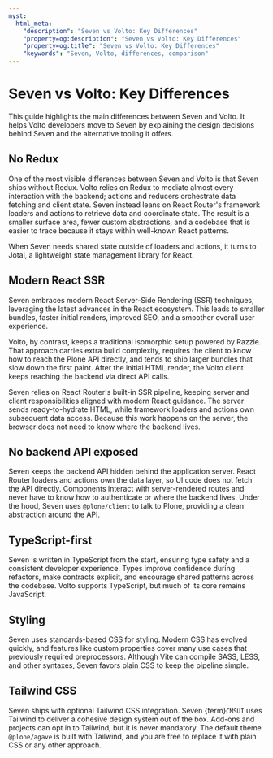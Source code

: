 ```yaml
---
myst:
  html_meta:
    "description": "Seven vs Volto: Key Differences"
    "property=og:description": "Seven vs Volto: Key Differences"
    "property=og:title": "Seven vs Volto: Key Differences"
    "keywords": "Seven, Volto, differences, comparison"
---
```


# Seven vs Volto: Key Differences

This guide highlights the main differences between Seven and Volto.
It helps Volto developers move to Seven by explaining the design decisions behind Seven and the alternative tooling it offers.

## No Redux

One of the most visible differences between Seven and Volto is that Seven ships without Redux.
Volto relies on Redux to mediate almost every interaction with the backend; actions and reducers orchestrate data fetching and client state.
Seven instead leans on React Router's framework loaders and actions to retrieve data and coordinate state.
The result is a smaller surface area, fewer custom abstractions, and a codebase that is easier to trace because it stays within well-known React patterns.

When Seven needs shared state outside of loaders and actions, it turns to Jotai, a lightweight state management library for React.


## Modern React SSR

Seven embraces modern React Server-Side Rendering (SSR) techniques, leveraging the latest advances in the React ecosystem.
This leads to smaller bundles, faster initial renders, improved SEO, and a smoother overall user experience.

Volto, by contrast, keeps a traditional isomorphic setup powered by Razzle.
That approach carries extra build complexity, requires the client to know how to reach the Plone API directly, and tends to ship larger bundles that slow down the first paint.
After the initial HTML render, the Volto client keeps reaching the backend via direct API calls.

Seven relies on React Router's built-in SSR pipeline, keeping server and client responsibilities aligned with modern React guidance.
The server sends ready-to-hydrate HTML, while framework loaders and actions own subsequent data access.
Because this work happens on the server, the browser does not need to know where the backend lives.

## No backend API exposed

Seven keeps the backend API hidden behind the application server.
React Router loaders and actions own the data layer, so UI code does not fetch the API directly.
Components interact with server-rendered routes and never have to know how to authenticate or where the backend lives.
Under the hood, Seven uses `@plone/client` to talk to Plone, providing a clean abstraction around the API.

## TypeScript-first

Seven is written in TypeScript from the start, ensuring type safety and a consistent developer experience.
Types improve confidence during refactors, make contracts explicit, and encourage shared patterns across the codebase.
Volto supports TypeScript, but much of its core remains JavaScript.

## Styling

Seven uses standards-based CSS for styling.
Modern CSS has evolved quickly, and features like custom properties cover many use cases that previously required preprocessors.
Although Vite can compile SASS, LESS, and other syntaxes, Seven favors plain CSS to keep the pipeline simple.

## Tailwind CSS

Seven ships with optional Tailwind CSS integration.
Seven {term}`CMSUI` uses Tailwind to deliver a cohesive design system out of the box.
Add-ons and projects can opt in to Tailwind, but it is never mandatory.
The default theme `@plone/agave` is built with Tailwind, and you are free to replace it with plain CSS or any other approach.
